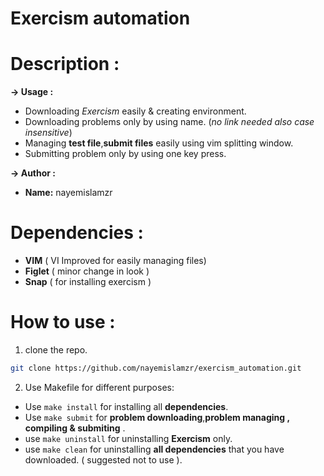 # Exercism automation

# Description :<br/>

 **-> Usage :**<br/>

+ Downloading *Exercism* easily & creating environment.
+ Downloading problems only by using name. (*no link needed also case insensitive*)
+ Managing <b>test file</b>,<b>submit files</b> easily using vim splitting window.
+ Submitting problem only by using one key press. <br/>

**-> Author :**<br/>

+ **Name:** nayemislamzr<br/>

# Dependencies :<br/>

+ **VIM** ( VI Improved for easily managing files)
+ **Figlet** ( minor change in look )
+ **Snap** ( for installing exercism )

# How to use : <br/>

1. clone the repo. 

```bash
git clone https://github.com/nayemislamzr/exercism_automation.git
```

2. Use Makefile for different purposes:

+ Use `make install` for installing all **dependencies**. 
+ Use `make submit` for **problem downloading**,**problem managing , compiling & submiting** .
+ use `make uninstall` for uninstalling **Exercism** only.
+ use `make clean` for uninstalling **all dependencies** that you have downloaded. ( suggested not to use ).


